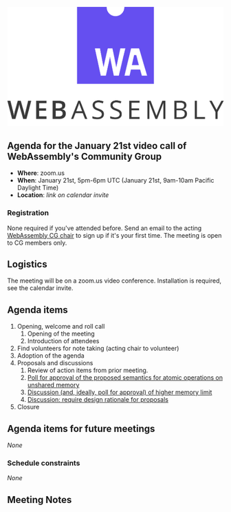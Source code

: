 ![WebAssembly logo](/images/WebAssembly.png)

## Agenda for the January 21st video call of WebAssembly's Community Group

- **Where**: zoom.us
- **When**: January 21st, 5pm-6pm UTC (January 21st, 9am-10am Pacific Daylight Time)
- **Location**: *link on calendar invite*

### Registration

None required if you've attended before. Send an email to the acting [WebAssembly CG chair](mailto:webassembly-cg-chair@chromium.org)
to sign up if it's your first time. The meeting is open to CG members only.

## Logistics

The meeting will be on a zoom.us video conference.
Installation is required, see the calendar invite.

## Agenda items

1. Opening, welcome and roll call
    1. Opening of the meeting
    1. Introduction of attendees
1. Find volunteers for note taking (acting chair to volunteer)
1. Adoption of the agenda
1. Proposals and discussions
    1. Review of action items from prior meeting.
    1. [Poll for approval of the proposed semantics for atomic operations on unshared memory ](https://github.com/WebAssembly/threads/pull/147)
    1. [Discussion (and, ideally, poll for approval) of higher memory limit ](https://github.com/WebAssembly/spec/issues/1116)
    1. [Discussion: require design rationale for proposals](https://github.com/WebAssembly/meetings/issues/481)
1. Closure

## Agenda items for future meetings

*None*

### Schedule constraints

*None*

## Meeting Notes
